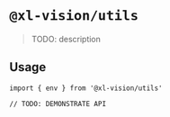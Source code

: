 # `@xl-vision/utils`

> TODO: description

## Usage

```
import { env } from '@xl-vision/utils'

// TODO: DEMONSTRATE API
```
